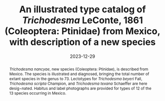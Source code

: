 ---
title: 'An illustrated type catalog of <i>Trichodesma</i> LeConte, 1861 (Coleoptera: Ptinidae) from Mexico, with description of a new species'
date: '2023-12-29'
doi: ''
journal: Insecta Mundi
issue: '1024'
pagination: '1–19'
zoobank: 'urn:lsid:zoobank.org:pub:F608D6CF-885B-49EA-9E8C-F0A12AE39424'

authors:
  - first_name: 'Kyle E.'
    last_name: 'Schnepp'
    affiliation: 'Florida State Collection of Arthropods 1911 SW 34th St. Gainesville, Florida 32608 USA'
    email: 'Kyle.Schnepp@FDACS.gov'
    orcid: ''

download: 'https://drive.google.com/file/d/1Qgi1ObWf2L8tU2FWrzTrIL30d4lJe7Wn'

supplementary: ''

keywords: 
  - Anobiinae 
  - death-watch beetle
  - spider beetle,
  - entral America

categories:
  - Coleoptera
  - Ptinidae
  
references:
  - authors: Champion GC.
    year: 1913
    title: 'Notes on various Central American Coleoptera, with descriptions of new genera and species. Transactions of the Entomological Society of London 1913'
    pages: 58–169
    doi: 
    url: 
    access: 

  - authors: Champion GC.
    year: 1914
    title: 'Notes on various Central American Coleoptera: supplement. Transactions of the Entomological Society of London 1913'
    pages: 667–670
    doi: 
    url: 
    access: 

  - authors: Fall HC.
    year: 1905
    title: 'Revision of the Ptinidae of Boreal America. Transactions of the American Entomological Society 31(2–3)'
    pages: 97–296
    doi: 
    url: 
    access: 

  - authors: Gorham HS.
    year: 1883
    title: 'Family Ptinidae. p. 194–209. In: Godman F, Salvin O (eds.). Biologia Centrali-Americana. Insecta. Coleoptera. Volume III. Part 2. Malacodermata. Taylor and Francis; Red Lion Court, Fleet Street, London'
    pages: 372 p
    doi: 
    url: 
    access: 

  - authors: Horn GH.
    year: 1894
    title: 'The Coleoptera of Baja California. Proceedings of the California Academy of Sciences Second Series 4'
    pages: 302–449
    doi: 
    url: 
    access: 

  - authors: Pic M.
    year: 1901
    title: 'Diagnoses ou descriptions abrégées de divers Coléoptères exotiques. L’Échange Revue Linnéenne 17(204)'
    pages: 93–96
    doi: 
    url: 
    access: 

  - authors: Schaeffer C.
    year: 1903
    title: 'Two new Ptinidae. The Canadian Entomologist 35(9)'
    pages: 263–264
    doi: 
    url: 
    access: 

  - authors: Schnepp KE.
    year: 2023
    title: 'Catalog of the world species of <i>Trichodesma </i>LeConte, 1861 (Coleoptera: Ptinidae) and associated genera. Insecta Mundi 1000'
    pages: 1–19
    doi: 
    url: 
    access: 

abstract: '<i>Trichodesma nancyae</i>, new species (Coleoptera: Ptinidae), is described from Mexico. The species is illustrated and diagnosed, bringing the total number of extant species in the genus to 73. Lectotypes for <i>Trichodesma beyeri </i>Fall, <i>Trichodesma scripta </i>Champion, and <i>Trichodesma texana </i>Schaeffer are here desig¬nated. Habitus and label photographs are provided for types of 12 of the 13 species occurring in Mexico.'

---